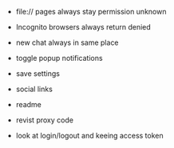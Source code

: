 - file:// pages always stay permission unknown
- Incognito browsers always return denied

- new chat always in same place
- toggle popup notifications
- save settings
- social links
- readme

- revist proxy code
- look at login/logout and keeing access token
